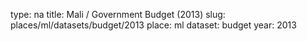 type: na
title: Mali / Government Budget (2013)
slug: places/ml/datasets/budget/2013
place: ml
dataset: budget
year: 2013
